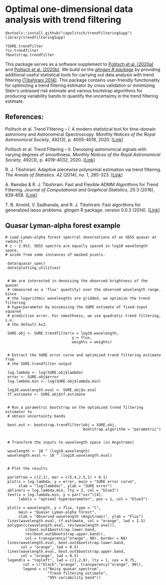 # Optimal one-dimensional data analysis with trend filtering

```
devtools::install_github("capolitsch/trendfilteringSupp")
library(trendfilteringSupp)

?SURE.trendfilter
?cv.trendfilter
?bootstrap.trendfilter
```

This package serves as a software supplement to [Politsch et al. (2020a)](https://academic.oup.com/mnras/article/492/3/4005/5704413) 
and [Politsch et al. (2020b)](https://academic.oup.com/mnras/article/492/3/4019/5704414).
We build on the [*glmgen R package*](https://github.com/glmgen/glmgen) 
by providing additional useful statistical tools for carrying out data analysis 
with trend filtering [(Tibshirani 2014)](https://projecteuclid.org/euclid.aos/1395234979). 
This package contains user-friendly functionality for optimizing a trend filtering estimator by 
cross validation or minimizing Stein's unbiased risk estimate and various 
bootstrap algorithms for producing variability bands to quantify the uncertainty 
in the trend filtering estimate.


## References:

Politsch et al. Trend Filtering – I. A modern statistical tool for time-domain astronomy and Astronomical Spectroscopy. 
*Monthly Notices of the Royal Astronomical Society*, 492(3), p. 4005-4018, 2020. [[Link](https://academic.oup.com/mnras/article/492/3/4005/5704413)]

Politsch et al. Trend Filtering – II. Denoising astronomical signals with varying degrees of smoothness. 
*Monthly Notices of the Royal Astronomical Society*, 492(3), p. 4019-4032, 2020. [[Link](https://academic.oup.com/mnras/article/492/3/4019/5704414)]

R. J. Tibshirani. Adaptive piecewise polynomial estimation via trend filtering. 
*The Annals of Statistics*. 42 (2014), no. 1, 285-323. [[Link](https://projecteuclid.org/euclid.aos/1395234979)]

A. Ramdas & R. J. Tibshirani. Fast and Flexible ADMM Algorithms for Trend Filtering.
*Journal of Computational and Graphical Statistics*, 25:3 (2016), 839-858. [[Link](https://amstat.tandfonline.com/doi/abs/10.1080/10618600.2015.1054033#.XfJpNpNKju0)]

T. B. Arnold, V. Sadhanala, and R. J. Tibshirani. Fast algorithms for generalized lasso problems. *glmgen* R package.
version 0.0.3 (2014). [[Link](https://github.com/glmgen/glmgen)]


## Quasar Lyman-alpha forest example 

```
# Load Lyman-alpha forest spectral observations of an SDSS quasar at redshift 
# z ~ 2.953. SDSS spectra are equally spaced in log10 wavelength space, 
# aside from some instances of masked pixels.
 
 data(quasar_spec)
 data(plotting_utilities)
 
 
 # We are interested in denoising the observed brightness of the quasar 
 # (measured as a 'flux' quantity) over the observed wavelength range. Since 
 # the logarithmic wavelengths are gridded, we optimize the trend filtering 
 # hyperparameter by minimizing the SURE estimate of fixed-input squared 
 # prediction error. For smoothness, we use quadratic trend filtering, i.e. 
 # the default k=2. 
 
 SURE.obj <- SURE.trendfilter(x = log10.wavelength, 
                              y = flux, 
                              weights = weights)
 
 
 # Extract the SURE error curve and optimized trend filtering estimate from 
 # the SURE.trendfilter output
 
 log.lambda <- log(SURE.obj$lambda)
 error <- SURE.obj$error
 log.lambda.min <- log(SURE.obj$lambda.min)
 
 log10.wavelength.eval <- SURE.obj$x.eval
 tf.estimate <- SURE.obj$tf.estimate
 
 
 # Run a parametric bootstrap on the optimized trend filtering estimator to 
 # obtain uncertainty bands
 
 boot.out <- bootstrap.trendfilter(obj = SURE.obj, 
                                   bootstrap.algorithm = "parametric")
 
 
 # Transform the inputs to wavelength space (in Angstroms)
 
 wavelength <- 10 ^ (log10.wavelength)
 wavelength.eval <- 10 ^ (log10.wavelength.eval)
 
 
 # Plot the results

 par(mfrow = c(2,1), mar = c(5,4,2.5,1) + 0.1)
 plot(x = log.lambda, y = error, main = "SURE error curve", 
      xlab = "log(lambda)", ylab = "SURE error")
 abline(v = log.lambda.min, lty = 2, col = "blue3")
 text(x = log.lambda.min, y = par("usr")[4], 
      labels = "optimal hyperparameter", pos = 1, col = "blue3")
 
 plot(x = wavelength, y = flux, type = "l", 
      main = "Quasar Lyman-alpha forest", 
      xlab = "Observed wavelength (Angstroms)", ylab = "Flux")
 lines(wavelength.eval, tf.estimate, col = "orange", lwd = 1.5)
 polygon(c(wavelength.eval, rev(wavelength.eval)), 
         c(boot.out$bootstrap.lower.band, 
         rev(boot.out$bootstrap.upper.band)),
         col = transparency("orange", 90), border = NA)
 lines(wavelength.eval, boot.out$bootstrap.lower.band, 
       col = "orange", lwd = 0.5)
 lines(wavelength.eval, boot.out$bootstrap.upper.band, 
       col = "orange", lwd = 0.5)
 legend(x = "topleft", lwd = c(1,2,8), lty = 1, cex = 0.75,
        col = c("black","orange", transparency("orange", 90)), 
        legend = c("Noisy quasar spectrum",
                   "Trend filtering estimate",
                   "95% variability band"))
```
